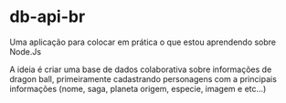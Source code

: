 # db-api-br

Uma aplicação para colocar em prática o que estou aprendendo sobre Node.Js

A ideia é criar uma base de dados colaborativa sobre informações de dragon ball, primeiramente cadastrando personagens com a principais informações (nome, saga, planeta origem, especie, imagem e etc...)
